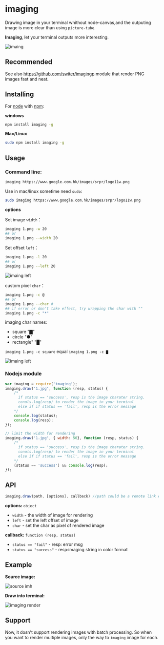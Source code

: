 imaging
=======

Drawing image in your terminal whithout node-canvas,and the outputing image is more clear than using `picture-tube`.

__Imaging__, let your  terminal outputs more interesting.

![imaing](https://raw.github.com/switer/live/gh-pages/imaging.png)


## Recommended
See also https://github.com/switer/imagingp module that render PNG images fast and neat.

## Installing

For [node](http://nodejs.org) with [npm](http://npmjs.org):

__windows__
```bash
npm install imaging -g
```
__Mac/Linux__

```bash
sudo npm install imaging -g
```

## Usage


### Command line:

```bash
imaging https://www.google.com.hk/images/srpr/logo11w.png
```

Use in mac/linux sometime need `sudo`:
```bash
sudo imaging https://www.google.com.hk/images/srpr/logo11w.png
```

__options__

Set image `width`：
```bash
imaging 1.png -w 20
## or
imaging 1.png --width 20
```

Set offset `left`：
```bash
imaging 1.png -l 20
## or
imaging 1.png --left 20
```

![imaing left](https://raw.github.com/switer/live/gh-pages/images/2.PNG)

custom pixel `char`：
```bash
imaging 1.png -c @
## or
imaging 1.png --char #
## if error or don't take effect, try wrapping the char with ""
imaging 1.png -c "*"
```

imaging char names:
* square "▇"
* circle "●"
* rectangle" "█"

`imaging 1.png -c square` equal `imaging 1.png -c ▇`


![imaing left](https://raw.github.com/switer/live/gh-pages/images/1.PNG)

### Nodejs module

```javascript
var imaging = require('imaging');
imaging.draw('1.jpg', function (resp, status) {
    /*
      if status == 'success', resp is the image charater string.
      conols.log(resp) to render the image in your terminal
      else if if status == 'fail', resp is the error message
    */
    console.log(status);
    console.log(resp);
});

// limit the width for rendering
imaging.draw('1.jpg', { width: 50}, function (resp, status) {
    /*
      if status == 'success', resp is the image charater string.
      conols.log(resp) to render the image in your terminal
      else if if status == 'fail', resp is the error message
    */
    (status == 'success') && console.log(resp);
});
```

## API

```javascript
imaging.draw(path, [options], callback) //path could be a remote link or local resource
```
__options:__ `object`
* `width` -  the width of image for rendering
* `left` - set the left offset of image
* `char` - set the char as pixel of rendered image

__callback:__ `function (resp, status)`
* `status == "fail"` - resp: error msg
* `status == "success"` - resp:imaging string in color format

## Example

__Source image:__

![source imh](http://switer.github.io/live/imaging_img.png)

__Draw into terminal:__

![imaging render](http://switer.github.io/live/imaging_render.png)


## Support

Now, it dosn't support rendering images with batch processing.  So when you want to render multiple images, only the way to `imaging` image for each.
